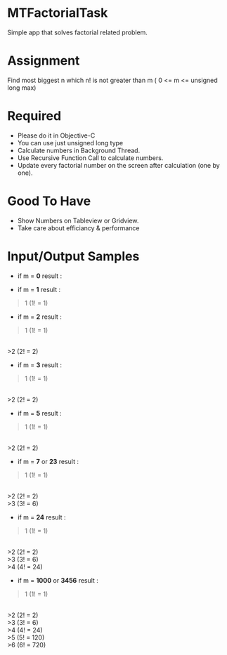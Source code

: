 MTFactorialTask
====================

Simple app that solves factorial related problem.

Assignment
====================

Find most biggest n which n! is not greater than m ( 0 <= m <= unsigned long max)

Required
====================

- Please do it in Objective-C
- You can use just unsigned long type
- Calculate numbers in Background Thread.
- Use Recursive Function Call to calculate numbers.
- Update every factorial number on the screen after calculation (one by one).

Good To Have
====================

- Show Numbers on Tableview or Gridview.
- Take care about efficiancy & performance

Input/Output Samples
====================

- if m = **0**
result : 


- if m = **1**
result :

>1 (1! = 1)


- if m = **2**
result : 

>1 (1! = 1)
<br>
>2 (2! = 2)


- if m = **3**
result : 

>1 (1! = 1)
<br>
>2 (2! = 2)


- if m = **5**
result : 

>1 (1! = 1)
<br>
>2 (2! = 2)


- if m = **7** or **23**
result : 

>1 (1! = 1)
<br>
>2 (2! = 2)
<br>
>3 (3! = 6)


- if m = **24**
result : 

>1 (1! = 1)
<br>
>2 (2! = 2)
<br>
>3 (3! = 6)
<br>
>4 (4! = 24)

- if m = **1000** or **3456**
result : 

>1 (1! = 1)
<br>
>2 (2! = 2)
<br>
>3 (3! = 6)
<br>
>4 (4! = 24)
<br>
>5 (5! = 120)
<br>
>6 (6! = 720)
